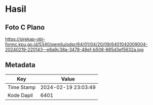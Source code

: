 # Hasil

## Foto C Plano

https://sirekap-obj-formc.kpu.go.id/5340/pemilu/pdpr/64/01/04/20/09/6401042009004-20240219-220143--e8a9c38a-3478-48ef-b508-885d3ef5632a.jpg


## Metadata

| Key        | Value               |
| ---------- | ------------------- |
| Time Stamp | 2024-02-19 23:03:49 |
| Kode Dapil | 6401                |



